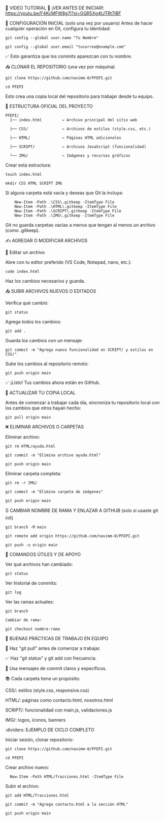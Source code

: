 :movie_camera: VIDEO TUTORIAL
:link: ¡VER ANTES DE INICIAR!:
    https://youtu.be/F4KcMFW8g7I?si=GQR5Xg4tJTRt7iBF


:wrench: CONFIGURACIÓN INICIAL (solo una vez por usuario)
  Antes de hacer cualquier operación en Git, configura tu identidad:


    git config --global user.name "Tu Nombre"

    git config --global user.email "tucorreo@example.com"

:white_check_mark: Esto garantiza que los commits aparezcan con tu nombre.

:inbox_tray: CLONAR EL REPOSITORIO (una vez por máquina)


    git clone https://github.com/navimm-0/PFEPI.git

    cd PFEPI

 Esto crea una copia local del repositorio para trabajar desde tu equipo.

:file_folder: ESTRUCTURA OFICIAL DEL PROYECTO

    PFEPI/
      ├── index.html         ← Archivo principal del sitio web

      ├── CSS/               ← Archivos de estilos (style.css, etc.)

      ├── HTML/              ← Páginas HTML adicionales

      ├── SCRIPT/            ← Archivos JavaScript (funcionalidad)
  
      └── IMG/               ← Imágenes y recursos gráficos

Crear esta estructura:

    touch index.html

    mkdir CSS HTML SCRIPT IMG

Si alguna carpeta está vacía y deseas que Git la incluya:


        New-Item -Path .\CSS\.gitkeep -ItemType File
        New-Item -Path .\HTML\.gitkeep -ItemType File
        New-Item -Path .\SCRIPT\.gitkeep -ItemType File
        New-Item -Path .\IMG\.gitkeep -ItemType File


Git no guarda carpetas vacías a menos que tengan al menos un archivo (como .gitkeep).

:writing_hand: AGREGAR O MODIFICAR ARCHIVOS

:small_blue_diamond: Editar un archivo

Abre con tu editor preferido (VS Code, Notepad, nano, etc.):

    code index.html

Haz los cambios necesarios y guarda.

:outbox_tray: SUBIR ARCHIVOS NUEVOS O EDITADOS

  Verifica qué cambió:

    git status

Agrega todos los cambios:

    git add .

Guarda los cambios con un mensaje:

    git commit -m "Agrega nueva funcionalidad en SCRIPT/ y estilos en CSS/"

 Sube los cambios al repositorio remoto:

    git push origin main

:white_check_mark: ¡Listo! Tus cambios ahora están en GitHub.

:arrows_counterclockwise: ACTUALIZAR TU COPIA LOCAL

  Antes de comenzar a trabajar cada día, sincroniza tu repositorio local con los cambios que otros hayan hecho:

    git pull origin main

:x: ELIMINAR ARCHIVOS O CARPETAS

  Eliminar archivo:

    git rm HTML/ayuda.html

    git commit -m "Elimina archivo ayuda.html"

    git push origin main
    
  Eliminar carpeta completa:

    git rm -r IMG/

    git commit -m "Elimina carpeta de imágenes"

    git push origin main

:arrows_clockwise: CAMBIAR NOMBRE DE RAMA Y ENLAZAR A GITHUB (solo si usaste git init)

    git branch -M main
  
    git remote add origin https://github.com/navimm-0/PFEPI.git

    git push -u origin main

:test_tube: COMANDOS ÚTILES Y DE APOYO

  Ver qué archivos han cambiado:

    git status

  Ver historial de commits:


    git log

  Ver las ramas actuales:

    git branch

    Cambiar de rama:

    git checkout nombre-rama

:soap: BUENAS PRÁCTICAS DE TRABAJO EN EQUIPO

:arrows_counterclockwise: Haz "git pull" antes de comenzar a trabajar.

 :white_check_mark: Haz "git status" y git add con frecuencia.

:speech_balloon: Usa mensajes de commit claros y específicos.

:books: Cada carpeta tiene un propósito:

CSS/: estilos (style.css, responsive.css)

HTML/: páginas como contacto.html, nosotros.html

SCRIPT/: funcionalidad con main.js, validaciones.js

 IMG/: logos, íconos, banners

:dividers: EJEMPLO DE CICLO COMPLETO

  Iniciar sesión, clonar repositorio:

    git clone https://github.com/navimm-0/PFEPI.git

    cd PFEPI

  Crear archivo nuevo:

      New-Item -Path HTML/fracciones.html -ItemType File

  Subir el archivo:


    git add HTML/fracciones.html

    git commit -m "Agrega contacto.html a la sección HTML"

    git push origin main
